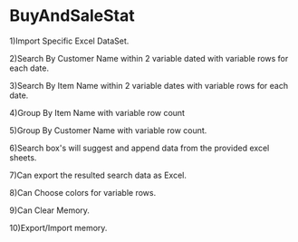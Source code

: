 # BuyAndSaleStat


1)Import Specific Excel DataSet.

2)Search By Customer Name within 2 variable dated with variable rows for each date.

3)Search By Item Name within 2 variable dates with variable rows for each date.

4)Group By Item Name with variable row count

5)Group By Customer Name with variable row count.

6)Search box's will suggest and append data from the provided excel sheets.

7)Can export the resulted search data as Excel.

8)Can Choose colors for variable rows.

9)Can Clear Memory.

10)Export/Import memory.
